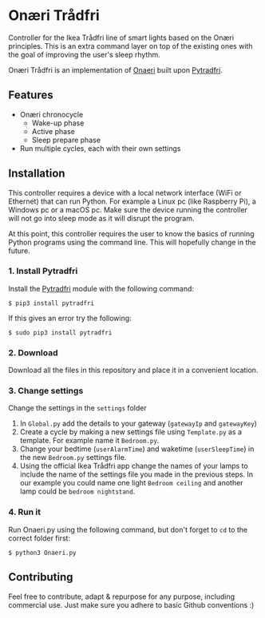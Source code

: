 # Onæri Trådfri
Controller for the Ikea Trådfri line of smart lights based on the Onæri principles. This is an extra command layer on top of the existing ones with the goal of improving the user's sleep rhythm.

Onæri Trådfri is an implementation of [Onaeri](https://github.com/Lakitna/Onaeri) built upon [Pytradfri](https://github.com/ggravlingen/pytradfri).


## Features
- Onæri chronocycle
  - Wake-up phase
  - Active phase
  - Sleep prepare phase
- Run multiple cycles, each with their own settings


## Installation
This controller requires a device with a local network interface (WiFi or Ethernet) that can run Python. For example a Linux pc (like Raspberry Pi), a Windows pc or a macOS pc. Make sure the device running the controller will not go into sleep mode as it will disrupt the program.

At this point, this controller requires the user to know the basics of running Python programs using the command line. This will hopefully change in the future.

### 1. Install Pytradfri
Install the [Pytradfri](https://github.com/ggravlingen/pytradfri) module with the following command:

    $ pip3 install pytradfri

If this gives an error try the following:

    $ sudo pip3 install pytradfri

### 2. Download
Download all the files in this repository and place it in a convenient location.

### 3. Change settings
Change the settings in the `settings` folder

1. In `Global.py` add the details to your gateway (`gatewayIp` and `gatewayKey`)
2. Create a cycle by making a new settings file using `Template.py` as a template. For example name it `Bedroom.py`.
3. Change your bedtime (`userAlarmTime`) and waketime (`userSleepTime`) in the new `Bedroom.py` settings file.
4. Using the official Ikea Trådfri app change the names of your lamps to include the name of the settings file you made in the previous steps. In our example you could name one light `Bedroom ceiling` and another lamp could be `bedroom nightstand`.

### 4. Run it
Run Onaeri.py using the following command, but don't forget to `cd` to the correct folder first:

    $ python3 Onaeri.py


## Contributing
Feel free to contribute, adapt & repurpose for any purpose, including commercial use. Just make sure you adhere to basic Github conventions :)
